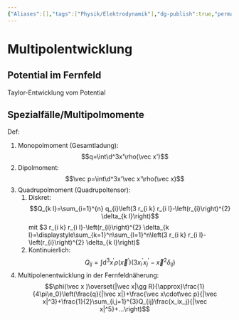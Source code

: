 ```yaml
---
{"Aliases":[],"tags":["Physik/Elektrodynamik"],"dg-publish":true,"permalink":"/02-all-notes/multipolentwicklung/","dgHomeLink":true,"dgPassFrontmatter":true}
---
```


# Multipolentwicklung
## Potential im Fernfeld
Taylor-Entwicklung vom Potential 
## Spezialfälle/Multipolmomente
Def: 
1. Monopolmoment (Gesamtladung): $$q=\int\d^3x'\rho(\vec x')$$
2. Dipolmoment: $$\vec p=\int\d^3x'\vec x'\rho(\vec x)$$
3. Quadrupolmoment (Quadrupoltensor):  
	1. Diskret: $$Q_{k l}=\sum_{i=1}^{n} q_{i}\left(3 r_{i k} r_{i l}-\left(r_{i}\right)^{2} \delta_{k l}\right)$$ mit $3 r_{i k} r_{i l}-\left(r_{i}\right)^{2} \delta_{k l}=\displaystyle\sum_{k=1}^n\sum_{l=1}^n\left(3 r_{i k} r_{i l}-\left(r_{i}\right)^{2} \delta_{k l}\right)$
	2. Kontinuierlich: $$Q_{i j}=\int \mathrm{d}^{3} x^{\prime} \rho\left(\vec{x}^{\prime}\right)\left(3 x_{i}^{\prime} x_{j}^{\prime}-\vec{x}^{2} \delta_{i j}\right)$$
4. Multipolenentwicklung in der Fernfeldnäherung: $$\phi(\vec x )\overset{|\vec x|\gg R}{\approx}\frac{1}{4\pi\e_0}\left(\frac{q}{|\vec x|}+\frac{\vec x\cdot\vec p}{|\vec x|^3}+\frac{1}{2}\sum_{i,j=1}^{3}Q_{ij}\frac{x_ix_j}{|\vec x|^5}+...\right)$$